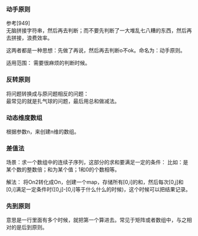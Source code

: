 ### 动手原则    
 参考[949]  
   无脑拼接字符串，然后再去判断；而不要先判断了一大堆乱七八糟的东西，然后再去拼接，浪费效率。  
     
   这两者都是一种思想：先做了再说，然后再去判断o不ok。命名为：动手原则。  
   
   适用范围： 需要很麻烦的判断时候。  
     
     
### 反转原则        
  将问题转换成与原问题相反的问题：  
  最常见的就是扎气球的问题，最后用总和做减法。  

### 动态维度数组
  根据参数n，来创建n维的数组。  
  
### 差值法
  场景：求一个数组中的连续子序列，这部分的求和要满足一定的条件：
  比如：是某个数的整数倍；和为某个值；1和0的个数相等。
  
  解法： 将On2转化成On，创建一个map，存储所有[0,i]的和，然后每次[0,j]和[0,i]满足一定条件时([0,j]-[0,i]等于什么什么的时候)，这个时候可以把结果记录。
  
### 先到原则
意思是一行里面有多个时候，就把第一个算进去。常见于矩阵或者数组中，与之相对的是后到原则。     
  
  
  